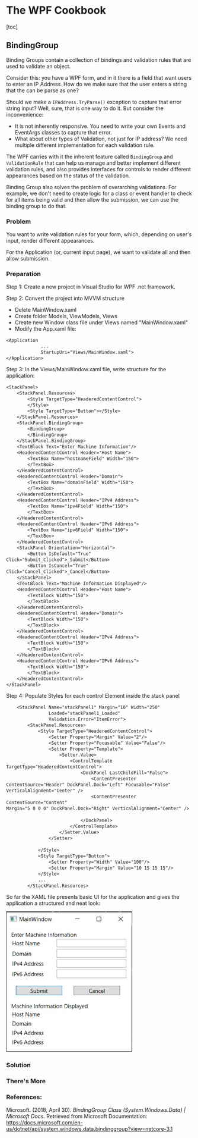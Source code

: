 # The WPF Cookbook

[toc]

## BindingGroup

Binding Groups contain a collection of bindings and validation rules that are used to validate an object.

Consider this: you have a WPF form, and in it there is a field that want users to enter an IP Address. How do we make sure that the user enters a string that the can be parse as one?

Should we make a `IPAddress.TryParse()` exception to capture that error string input? Well, sure, that is one way to do it. But consider the inconvenience:

-  It is not inherently responsive. You need to write your own Events and EventArgs classes to capture that error. 
- What about other types of Validation, not just for IP address? We need multiple different implementation for each validation rule.

The WPF carries with it the inherent feature called `BindingGroup` and `ValidationRule` that can help us manage and better implement different validation rules, and also provides interfaces for controls to render different appearances based on the status of the validation.

Binding Group also solves the problem of overarching validations. For example, we don't need to create logic for a class or event handler to check for all items being valid and then allow the submission, we can use the binding group to do that.

### Problem

You want to write validation rules for your form, which, depending on user's input, render different appearances.

For the Application (or, current input page), we want to validate all and then allow submission.

### Preparation

Step 1: Create a new project in Visual Studio for WPF .net framework.

Step 2: Convert the project into MVVM structure

- Delete MainWindow.xaml
- Create folder Models, ViewModels, Views
- Create new Window class file under Views named "MainWindow.xaml"
- Modify the App.xaml file:

```xaml
<Application
             ...
             StartupUri="Views/MainWindow.xaml">
</Application>
```

Step 3:  In the Views/MainWindow.xaml file, write structure for the application:

```xaml
<StackPanel>
    <StackPanel.Resources>
        <Style TargetType="HeaderedContentControl">
        </Style>
        <Style TargetType="Button"></Style>
    </StackPanel.Resources>
    <StackPanel.BindingGroup>
        <BindingGroup>
        </BindingGroup>
    </StackPanel.BindingGroup>
    <TextBlock Text="Enter Machine Information"/>
    <HeaderedContentControl Header="Host Name">
    	<TextBox Name="hostnameField" Width="150">
        </TextBox>
    </HeaderedContentControl>
    <HeaderedContentControl Header="Domain">
    	<TextBox Name="domainField" Width="150">
        </TextBox>
    </HeaderedContentControl>
    <HeaderedContentControl Header="IPv4 Address">
    	<TextBox Name="ipv4Field" Width="150">
        </TextBox>
    </HeaderedContentControl>
    <HeaderedContentControl Header="IPv6 Address">
    	<TextBox Name="ipv6Field" Width="150">
        </TextBox>
    </HeaderedContentControl>
    <StackPanel Orientation="Horizontal">
    	<Button IsDefault="True" Click="Submit_Clicked">_Submit</Button>
        <Button IsCancel="True" Click="Cancel_Clicked">_Cancel</Button>
    </StackPanel>
    <TextBlock Text="Machine Information Displayed"/>
    <HeaderedContentControl Header="Host Name">
    	<TextBlock Width="150">
        </TextBlock>
    </HeaderedContentControl>
    <HeaderedContentControl Header="Domain">
    	<TextBlock Width="150">
        </TextBlock>
    </HeaderedContentControl>
    <HeaderedContentControl Header="IPv4 Address">
    	<TextBlock Width="150">
        </TextBlock>
    </HeaderedContentControl>
    <HeaderedContentControl Header="IPv6 Address">
    	<TextBlock Width="150">
        </TextBlock>
    </HeaderedContentControl>
</StackPanel>
```

Step 4: Populate Styles for each control Element inside the stack panel

```xaml
    <StackPanel Name="stackPanel1" Margin="10" Width="250"
                Loaded="stackPanel1_Loaded"
                Validation.Error="ItemError">
        <StackPanel.Resources>
            <Style TargetType="HeaderedContentControl">
                <Setter Property="Margin" Value="2"/>
                <Setter Property="Focusable" Value="False"/>
                <Setter Property="Template">
                    <Setter.Value>
                        <ControlTemplate TargetType="HeaderedContentControl">
                            <DockPanel LastChildFill="False">
                                <ContentPresenter ContentSource="Header" DockPanel.Dock="Left" Focusable="False" VerticalAlignment="Center" />
                                <ContentPresenter ContentSource="Content" 
Margin="5 0 0 0" DockPanel.Dock="Right" VerticalAlignment="Center" />
                                
                            </DockPanel>
                        </ControlTemplate>
                    </Setter.Value>
                </Setter>
                
            </Style>
            <Style TargetType="Button">
                <Setter Property="Width" Value="100"/>
                <Setter Property="Margin" Value="10 15 15 15"/>
            </Style>
            ...
        </StackPanel.Resources>
```

So far the XAML file presents basic UI for the application and gives the application a structured and neat look:

![groupbinding-step4-1](./images/groupbinding-step4-1.jpg)



### Solution

### There's More

### References:

Microsoft. (2018, April 30). *BindingGroup Class (System.Windows.Data) | Microsoft Docs*. Retrieved from Microsoft Documentation: https://docs.microsoft.com/en-us/dotnet/api/system.windows.data.bindinggroup?view=netcore-3.1

 